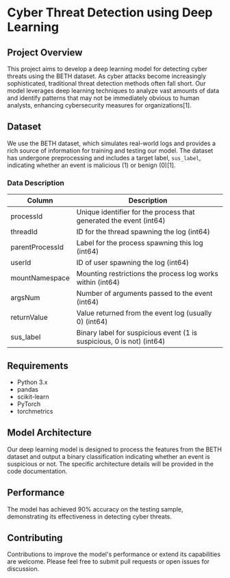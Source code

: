 # Cyber Threat Detection using Deep Learning

## Project Overview

This project aims to develop a deep learning model for detecting cyber threats using the BETH dataset. As cyber attacks become increasingly sophisticated, traditional threat detection methods often fall short. Our model leverages deep learning techniques to analyze vast amounts of data and identify patterns that may not be immediately obvious to human analysts, enhancing cybersecurity measures for organizations[1].

## Dataset

We use the BETH dataset, which simulates real-world logs and provides a rich source of information for training and testing our model. The dataset has undergone preprocessing and includes a target label, `sus_label`, indicating whether an event is malicious (1) or benign (0)[1].

### Data Description

| Column | Description |
|--------|-------------|
| processId | Unique identifier for the process that generated the event (int64) |
| threadId | ID for the thread spawning the log (int64) |
| parentProcessId | Label for the process spawning this log (int64) |
| userId | ID of user spawning the log (int64) |
| mountNamespace | Mounting restrictions the process log works within (int64) |
| argsNum | Number of arguments passed to the event (int64) |
| returnValue | Value returned from the event log (usually 0) (int64) |
| sus_label | Binary label for suspicious event (1 is suspicious, 0 is not) (int64) |

## Requirements

- Python 3.x
- pandas
- scikit-learn
- PyTorch
- torchmetrics


## Model Architecture

Our deep learning model is designed to process the features from the BETH dataset and output a binary classification indicating whether an event is suspicious or not. The specific architecture details will be provided in the code documentation.

## Performance
The model has achieved 90% accuracy on the testing sample, demonstrating its effectiveness in detecting cyber threats.

## Contributing

Contributions to improve the model's performance or extend its capabilities are welcome. Please feel free to submit pull requests or open issues for discussion.

